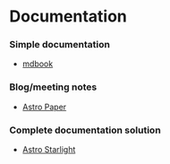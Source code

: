 # Documentation

### Simple documentation

* [mdbook](https://github.com/rust-lang/mdBook)

### Blog/meeting notes

* [Astro Paper](https://github.com/satnaing/astro-paper)

### Complete documentation solution

* [Astro Starlight](https://github.com/withastro/starlight)

